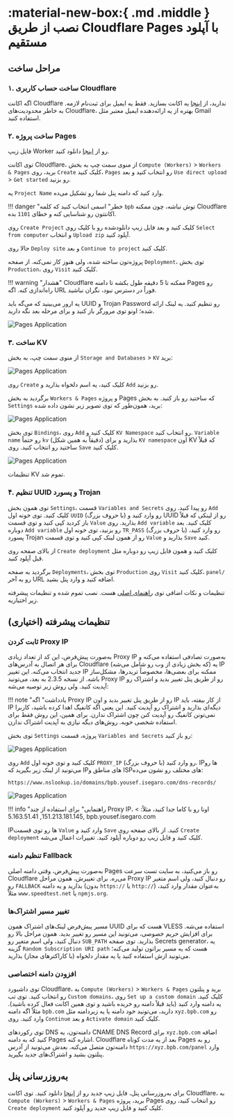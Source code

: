 # :material-new-box:{ .md .middle } نصب از طریق Cloudflare Pages با آپلود مستقیم

## مراحل ساخت

### ۱. ساخت حساب کاربری Cloudflare

اگه اکانت Cloudflare ندارید، از [اینجا](https://dash.cloudflare.com/sign-up) یه اکانت بسازید. فقط یه ایمیل برای ثبت‌نام لازمه. به خاطر محدودیت‌های Cloudflare، بهتره از یه ارائه‌دهنده ایمیل معتبر مثل Gmail استفاده کنید.

### ۲. ساخت پروژه Pages

فایل زیپ Worker رو از [اینجا](https://github.com/bia-pain-bache/BPB-Worker-Panel/releases/latest/download/worker.zip) دانلود کنید.

توی اکانت Cloudflare، از منوی سمت چپ به بخش `Compute (Workers)` > `Workers & Pages` برید، روی `Create` کلیک کنید، `Pages` رو انتخاب کنید و بعد `Use direct upload` > `Get started` رو بزنید.

یه `Project Name` وارد کنید که دامنه پنل شما رو تشکیل می‌ده.

!!! danger "خطر"
    اسمی انتخاب کنید که کلمه `bpb` توش نباشه، چون ممکنه Cloudflare اکانتتون رو شناسایی کنه و خطای `1101` بده.

روی `Create Project` کلیک کنید و بعد فایل زیپ دانلودشده رو با کلیک روی `Select from computer` و انتخاب `Upload zip` آپلود کنید.

حالا روی `Deploy site` و بعد `Continue to project` کلیک کنید.

پروژه‌تون ساخته شده، ولی هنوز کار نمی‌کنه. از صفحه `Deployment`، توی بخش `Production`، روی `Visit` کلیک کنید.

!!! warning "هشدار"
    Cloudflare ممکنه تا 5 دقیقه طول بکشه تا دامنه Pages رو راه‌اندازی کنه. اگه URL فوراً در دسترس نبود، نگران نباشید.

یه ارور می‌بینید که می‌گه باید UUID و Trojan Password رو تنظیم کنید. یه لینک ارائه شده؛ اونو توی مرورگر باز کنید و برای مرحله بعد نگه دارید.

![Pages Application](../images/generate-secrets.jpg)

### ۳. ساخت KV

از منوی سمت چپ، به بخش `Storage and Databases` > `KV` برید:

![Pages Application](../images/nav-dash-kv.jpg)

روی `Create` کلیک کنید، یه اسم دلخواه بذارید و `Add` رو بزنید.

برگردید به بخش `Workers & Pages` و پروژه Pages که ساختید رو باز کنید. به بخش `Settings` برید، همون‌طور که توی تصویر زیر نشون داده شده:

![Pages Application](../images/settings-functions.jpg)

توی بخش `Bindings`، روی `Add` کلیک کنید و `KV Namespace` رو انتخاب کنید. `Variable name` رو حتماً `kv` (دقیقاً به همین شکل) بذارید و برای `KV namespace` اون KV که قبلاً ساختید رو انتخاب کنید. روی `Save` کلیک کنید.

![Pages Application](../images/bind-kv.jpg)

تنظیمات KV تموم شد.

### ۴. تنظیم UUID و پسورد Trojan

توی همون بخش `Settings`، قسمت `Variables and Secrets` رو پیدا کنید. روی `Add` کلیک کنید. توی خونه اول `UUID` (با حروف بزرگ) رو وارد کنید و UUID رو از لینکی که قبلاً باز کردید کپی کنید و توی قسمت `Value` بذارید. روی `Add variable` کلیک کنید. بعد دوباره `Add variable` رو بزنید، توی خونه اول `TR_PASS` (با حروف بزرگ) رو وارد کنید، پسورد Trojan رو از همون لینک کپی کنید و توی قسمت `Value` بذارید و `Save` کنید.

از بالای صفحه روی `Create deployment` کلیک کنید و همون فایل زیپ رو دوباره مثل قبل آپلود کنید.

برگردید به صفحه `Deployments`، توی بخش `Production` روی `Visit` کلیک کنید، `panel/` رو به آخر URL اضافه کنید و وارد پنل بشید.

تنظیمات و نکات اضافی توی [راهنمای اصلی](../configuration/index.md) هست. نصب تموم شده و تنظیمات پیشرفته زیر اختیاریه.

## تنظیمات پیشرفته (اختیاری)

### ثابت کردن Proxy IP

به‌صورت پیش‌فرض، این کد از تعداد زیادی Proxy IP به‌صورت تصادفی استفاده می‌کنه و برای هر اتصال به آدرس‌های Cloudflare (که بخش زیادی از وب رو شامل می‌شه) یه IP جدید انتخاب می‌کنه. این تغییر IP ممکنه برای بعضی‌ها، مخصوصاً تریدرها، مشکل‌ساز باشه. از نسخه 2.3.5 به بعد، می‌تونید Proxy IP رو از طریق پنل تغییر بدید و اشتراک رو آپدیت کنید. ولی روش زیر توصیه می‌شه:

!!! note "یادداشت"
    اگه Proxy IP رو از طریق پنل تغییر بدید و اون IP از کار بیفته، باید IP دیگه‌ای بذارید و اشتراک رو آپدیت کنید. این یعنی اگه کانفیگ اهدا کرده باشید، کاربرا نمی‌تونن کانفیگ رو آپدیت کنن چون اشتراک ندارن. برای همین، این روش فقط برای استفاده شخصی خوبه. روش‌های دیگه نیازی به آپدیت اشتراک ندارن.

توی بخش `Settings` پروژه، قسمت `Variables and Secrets` رو باز کنید:

![Pages Application](../images/pages-env-vars.jpg)

روی `Add` کلیک کنید و توی خونه اول `PROXY_IP` (با حروف بزرگ) رو وارد کنید. IPها رو می‌تونید از لینک زیر بگیرید که IPهای مناطق و ISPهای مختلف رو نشون می‌ده:

```text
https://www.nslookup.io/domains/bpb.yousef.isegaro.com/dns-records/
```

![Pages Application](../images/proxy-ips.jpg)

!!! info "راهنمایی"
    برای استفاده از چند Proxy IP، اونا رو با کاما جدا کنید، مثلاً:
    > 151.213.181.145, 5.163.51.41, bpb.yousef.isegaro.com

IPها رو توی قسمت `Value` وارد کنید و `Save` کنید. از بالای صفحه روی `Create deployment` کلیک کنید و فایل زیپ رو دوباره آپلود کنید. تغییرات اعمال می‌شه.

### تنظیم دامنه Fallback

به‌صورت پیش‌فرض، وقتی دامنه اصلی Pages رو باز می‌کنید، به سایت تست سرعت Cloudflare می‌ره. برای تغییرش، همون مراحل Proxy IP رو دنبال کنید، ولی اسم متغیر رو `FALLBACK` بذارید و یه دامنه (بدون `https://` یا `http://`) به‌عنوان مقدار وارد کنید، مثلاً `www.speedtest.net` یا `npmjs.org`.

### تغییر مسیر اشتراک‌ها

مسیر پیش‌فرض لینک‌های اشتراک همون UUID هست که برای VLESS استفاده می‌شه. برای افزایش حریم خصوصی، می‌تونید این مسیر رو تغییر بدید. همون مراحل بالا رو دنبال کنید، ولی اسم متغیر رو `SUB_PATH` بذارید. توی صفحه Secrets generator، یه گزینه `Random Subscription URI path` هست که یه مسیر براتون تولید می‌کنه؛ می‌تونید ازش استفاده کنید یا یه مقدار دلخواه (با کاراکترهای مجاز) بذارید.

### افزودن دامنه اختصاصی

توی داشبورد Cloudflare، به `Compute (Workers)` > `Workers & Pages` برید و پنلتون رو انتخاب کنید. توی تب `Custom domains`، روی `Set up a custom domain` کلیک کنید. یه دامنه وارد کنید (باید قبلاً دامنه رو خریده باشید و توی همین اکانت فعال کرده باشید). مثلاً اگه دامنه `bpb.com` دارید، می‌تونید خود دامنه یا یه زیردامنه مثل `xyz.bpb.com` رو وارد کنید. روی `Continue` و بعد `Activate domain` کلیک کنید.

توی رکوردهای DNS دامنه‌تون، یه CNAME DNS Record برای `xyz.bpb.com` اضافه کنید که به دامنه Pages اشاره کنه. Cloudflare بعد از یه مدت کوتاه Pages رو به دامنه‌تون متصل می‌کنه. بعدش می‌تونید از آدرس `https://xyz.bpb.com/panel` وارد پنلتون بشید و اشتراک‌های جدید بگیرید.

## به‌روزرسانی پنل

برای به‌روزرسانی پنل، فایل زیپ جدید رو از [اینجا](https://github.com/bia-pain-bache/BPB-Worker-Panel/releases/latest/download/worker.zip) دانلود کنید. توی اکانت Cloudflare، به `Compute (Workers)` > `Workers & Pages` برید، پروژه Pages رو انتخاب کنید، روی `Create deployment` کلیک کنید و فایل زیپ جدید رو آپلود کنید.
